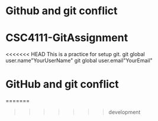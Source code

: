 # Github and git conflict
# CSC4111-GitAssignment
<<<<<<< HEAD
This is a practice for setup git.
git global user.name"YourUserName"
git global user.email"YourEmail"

# GitHub and git conflict
=======
>>>>>>> development
